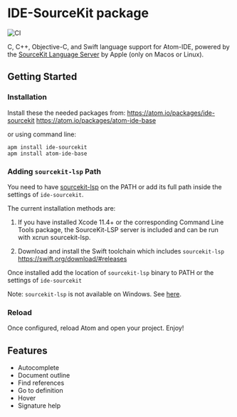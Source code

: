 # IDE-SourceKit package

![CI](https://github.com/atom-ide-community/ide-sourcekit/workflows/CI/badge.svg)

C, C++, Objective-C, and Swift language support for Atom-IDE, powered by the [SourceKit Language Server](https://github.com/apple/sourcekit-lsp) by Apple (only on Macos or Linux).

## Getting Started

### Installation
Install these the needed packages from:
https://atom.io/packages/ide-sourcekit
https://atom.io/packages/atom-ide-base

or using command line:
```
apm install ide-sourcekit
apm install atom-ide-base
```

### Adding `sourcekit-lsp` Path

You need to have [sourcekit-lsp](https://github.com/apple/sourcekit-lsp) on the PATH or add its full path inside the settings of `ide-sourcekit`.

The current installation methods are:

1) If you have installed Xcode 11.4+ or the corresponding Command Line Tools package, the SourceKit-LSP server is included and can be run with xcrun sourcekit-lsp.

2) Download and install the Swift toolchain which includes `sourcekit-lsp`
   https://swift.org/download/#releases

Once installed add the location of `sourcekit-lsp` binary to PATH or the settings of `ide-sourcekit`

Note: `sourcekit-lsp` is not available on Windows. See [here](https://forums.swift.org/t/sourcekit-lsp-on-windows/40087/4).

### Reload

Once configured, reload Atom and open your project. Enjoy!

## Features

- Autocomplete
- Document outline
- Find references
- Go to definition
- Hover
- Signature help
